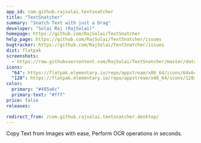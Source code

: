 ```yaml
---
app_id: com.github.rajsolai.textsnatcher
title: "TextSnatcher"
summary: "Snatch Text with just a Drag"
developer: "Solai Raj (RajSolai)"
homepage: https://github.com/RajSolai/TextSnatcher
help_page: https://github.com/RajSolai/TextSnatcher/issues
bugtracker: https://github.com/RajSolai/TextSnatcher/issues
dist: flatpak
screenshots:
  - https://raw.githubusercontent.com/RajSolai/TextSnatcher/master/data/screenshots/snap-dark.png
icons:
  "64": https://flatpak.elementary.io/repo/appstream/x86_64/icons/64x64/com.github.rajsolai.textsnatcher.png
  "128": https://flatpak.elementary.io/repo/appstream/x86_64/icons/128x128/com.github.rajsolai.textsnatcher.png
color:
  primary: "#485a6c"
  primary-text: "#fff"
price: false
releases:

redirect_from: /com.github.rajsolai.textsnatcher.desktop/
---
```


<p>Copy Text from Images with ease, Perform OCR operations in seconds.</p>
